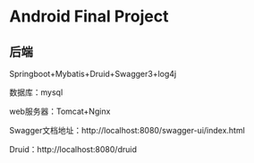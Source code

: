 # Android Final Project

## 后端

Springboot+Mybatis+Druid+Swagger3+log4j

数据库：mysql

web服务器：Tomcat+Nginx

Swagger文档地址：http://localhost:8080/swagger-ui/index.html

Druid：http://localhost:8080/druid